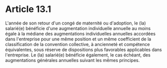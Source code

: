 # Article 13.1

  
L'année de son retour d'un congé de maternité ou d'adoption, le (la) salarié(e) bénéficie d'une augmentation individuelle annuelle au moins égale à la médiane des augmentations individuelles annuelles accordées dans l'entreprise pour une même position et un même coefficient de la classification de la convention collective, à ancienneté et compétence équivalentes, sous réserve de dispositions plus favorables applicables dans l'entreprise. Le (la) salarié(e) bénéficie également, le cas échéant, des augmentations générales annuelles suivant les mêmes principes.

